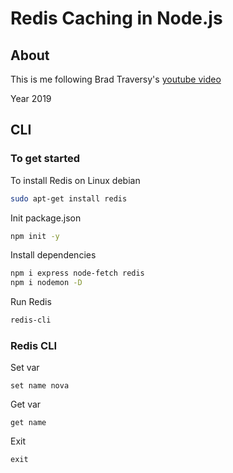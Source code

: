 # Redis Caching in Node.js

## About

This is me following Brad Traversy's [youtube video](https://youtu.be/oaJq1mQ3dFI)

Year 2019

## CLI

### To get started

To install Redis on Linux debian

```zsh
sudo apt-get install redis
```

Init package.json

```zsh
npm init -y
```

Install dependencies

```zsh
npm i express node-fetch redis
npm i nodemon -D
```

Run Redis

```zsh
redis-cli
```

### Redis CLI

Set var

```redis
set name nova
```

Get var

```redis
get name
```

Exit

```redis
exit
```
